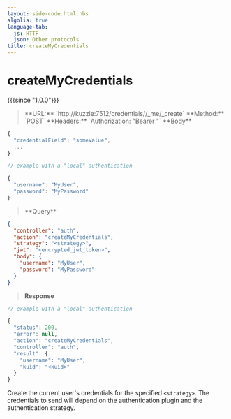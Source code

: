 ```yaml
---
layout: side-code.html.hbs
algolia: true
language-tab:
  js: HTTP
  json: Other protocols
title: createMyCredentials
---
```


# createMyCredentials

{{{since "1.0.0"}}}

<blockquote class="js">
<p>
**URL:** `http://kuzzle:7512/credentials/<strategy>/_me/_create`  
**Method:** `POST`  
**Headers:** `Authorization: "Bearer <encrypted_jwt_token>"`  
**Body**
</p>
</blockquote>

```js
{
  "credentialField": "someValue",
  ...
}

// example with a "local" authentication

{
  "username": "MyUser",
  "password": "MyPassword"
}
```

<blockquote class="json">
<p>
**Query**
</p>
</blockquote>

```json
{
  "controller": "auth",
  "action": "createMyCredentials",
  "strategy": "<strategy>",
  "jwt": "<encrypted_jwt_token>",
  "body": {
    "username": "MyUser",
    "password": "MyPassword"
  }
}
```

>**Response**

```javascript
// example with a "local" authentication

{
  "status": 200,
  "error": null,
  "action": "createMyCredentials",
  "controller": "auth",
  "result": {
    "username": "MyUser",
    "kuid": "<kuid>"
  }
}
```

Create the current user's credentials for the specified `<strategy>`. The credentials to send will depend on the authentication plugin and the authentication strategy.
